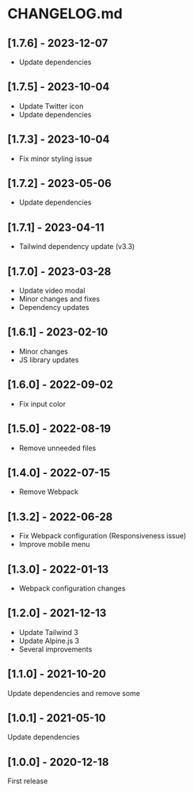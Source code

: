 # CHANGELOG.md

## [1.7.6] - 2023-12-07

- Update dependencies

## [1.7.5] - 2023-10-04

- Update Twitter icon
- Update dependencies

## [1.7.3] - 2023-10-04

- Fix minor styling issue

## [1.7.2] - 2023-05-06

- Update dependencies

## [1.7.1] - 2023-04-11

- Tailwind dependency update (v3.3)

## [1.7.0] - 2023-03-28

- Update video modal
- Minor changes and fixes
- Dependency updates

## [1.6.1] - 2023-02-10

- Minor changes
- JS library updates

## [1.6.0] - 2022-09-02

- Fix input color

## [1.5.0] - 2022-08-19

- Remove unneeded files

## [1.4.0] - 2022-07-15

- Remove Webpack

## [1.3.2] - 2022-06-28

- Fix Webpack configuration (Responsiveness issue)
- Improve mobile menu

## [1.3.0] - 2022-01-13

- Webpack configuration changes

## [1.2.0] - 2021-12-13

- Update Tailwind 3
- Update Alpine.js 3
- Several improvements

## [1.1.0] - 2021-10-20

Update dependencies and remove some

## [1.0.1] - 2021-05-10

Update dependencies

## [1.0.0] - 2020-12-18

First release